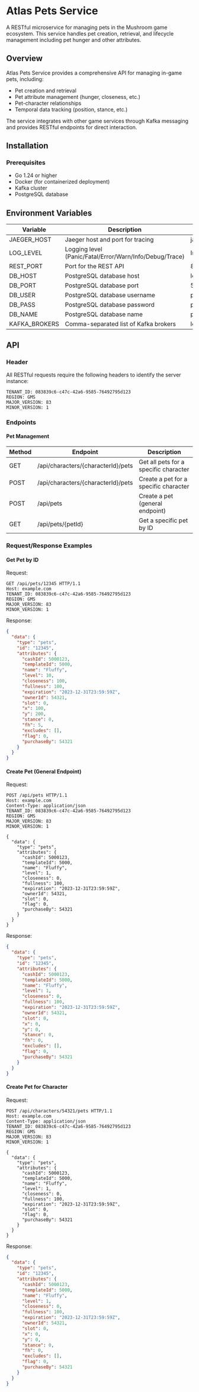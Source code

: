 # Atlas Pets Service

A RESTful microservice for managing pets in the Mushroom game ecosystem. This service handles pet creation, retrieval, and lifecycle management including pet hunger and other attributes.

## Overview

Atlas Pets Service provides a comprehensive API for managing in-game pets, including:
- Pet creation and retrieval
- Pet attribute management (hunger, closeness, etc.)
- Pet-character relationships
- Temporal data tracking (position, stance, etc.)

The service integrates with other game services through Kafka messaging and provides RESTful endpoints for direct interaction.

## Installation

### Prerequisites
- Go 1.24 or higher
- Docker (for containerized deployment)
- Kafka cluster
- PostgreSQL database

## Environment Variables

| Variable | Description | Example |
|----------|-------------|---------|
| JAEGER_HOST | Jaeger host and port for tracing | jaeger:14268 |
| LOG_LEVEL | Logging level (Panic/Fatal/Error/Warn/Info/Debug/Trace) | Info |
| REST_PORT | Port for the REST API | 8080 |
| DB_HOST | PostgreSQL database host | localhost |
| DB_PORT | PostgreSQL database port | 5432 |
| DB_USER | PostgreSQL database username | postgres |
| DB_PASS | PostgreSQL database password | postgres |
| DB_NAME | PostgreSQL database name | pets |
| KAFKA_BROKERS | Comma-separated list of Kafka brokers | localhost:9092 |

## API

### Header

All RESTful requests require the following headers to identify the server instance:

```
TENANT_ID: 083839c6-c47c-42a6-9585-76492795d123
REGION: GMS
MAJOR_VERSION: 83
MINOR_VERSION: 1
```

### Endpoints

#### Pet Management

| Method | Endpoint | Description |
|--------|----------|-------------|
| GET | /api/characters/{characterId}/pets | Get all pets for a specific character |
| POST | /api/characters/{characterId}/pets | Create a pet for a specific character |
| POST | /api/pets | Create a pet (general endpoint) |
| GET | /api/pets/{petId} | Get a specific pet by ID |

### Request/Response Examples

#### Get Pet by ID

Request:
```
GET /api/pets/12345 HTTP/1.1
Host: example.com
TENANT_ID: 083839c6-c47c-42a6-9585-76492795d123
REGION: GMS
MAJOR_VERSION: 83
MINOR_VERSION: 1
```

Response:
```json
{
  "data": {
    "type": "pets",
    "id": "12345",
    "attributes": {
      "cashId": 5000123,
      "templateId": 5000,
      "name": "Fluffy",
      "level": 10,
      "closeness": 100,
      "fullness": 100,
      "expiration": "2023-12-31T23:59:59Z",
      "ownerId": 54321,
      "slot": 0,
      "x": 100,
      "y": 200,
      "stance": 0,
      "fh": 5,
      "excludes": [],
      "flag": 0,
      "purchaseBy": 54321
    }
  }
}
```

#### Create Pet (General Endpoint)

Request:
```
POST /api/pets HTTP/1.1
Host: example.com
Content-Type: application/json
TENANT_ID: 083839c6-c47c-42a6-9585-76492795d123
REGION: GMS
MAJOR_VERSION: 83
MINOR_VERSION: 1

{
  "data": {
    "type": "pets",
    "attributes": {
      "cashId": 5000123,
      "templateId": 5000,
      "name": "Fluffy",
      "level": 1,
      "closeness": 0,
      "fullness": 100,
      "expiration": "2023-12-31T23:59:59Z",
      "ownerId": 54321,
      "slot": 0,
      "flag": 0,
      "purchaseBy": 54321
    }
  }
}
```

Response:
```json
{
  "data": {
    "type": "pets",
    "id": "12345",
    "attributes": {
      "cashId": 5000123,
      "templateId": 5000,
      "name": "Fluffy",
      "level": 1,
      "closeness": 0,
      "fullness": 100,
      "expiration": "2023-12-31T23:59:59Z",
      "ownerId": 54321,
      "slot": 0,
      "x": 0,
      "y": 0,
      "stance": 0,
      "fh": 0,
      "excludes": [],
      "flag": 0,
      "purchaseBy": 54321
    }
  }
}
```

#### Create Pet for Character

Request:
```
POST /api/characters/54321/pets HTTP/1.1
Host: example.com
Content-Type: application/json
TENANT_ID: 083839c6-c47c-42a6-9585-76492795d123
REGION: GMS
MAJOR_VERSION: 83
MINOR_VERSION: 1

{
  "data": {
    "type": "pets",
    "attributes": {
      "cashId": 5000123,
      "templateId": 5000,
      "name": "Fluffy",
      "level": 1,
      "closeness": 0,
      "fullness": 100,
      "expiration": "2023-12-31T23:59:59Z",
      "slot": 0,
      "flag": 0,
      "purchaseBy": 54321
    }
  }
}
```

Response:
```json
{
  "data": {
    "type": "pets",
    "id": "12345",
    "attributes": {
      "cashId": 5000123,
      "templateId": 5000,
      "name": "Fluffy",
      "level": 1,
      "closeness": 0,
      "fullness": 100,
      "expiration": "2023-12-31T23:59:59Z",
      "ownerId": 54321,
      "slot": 0,
      "x": 0,
      "y": 0,
      "stance": 0,
      "fh": 0,
      "excludes": [],
      "flag": 0,
      "purchaseBy": 54321
    }
  }
}
```
